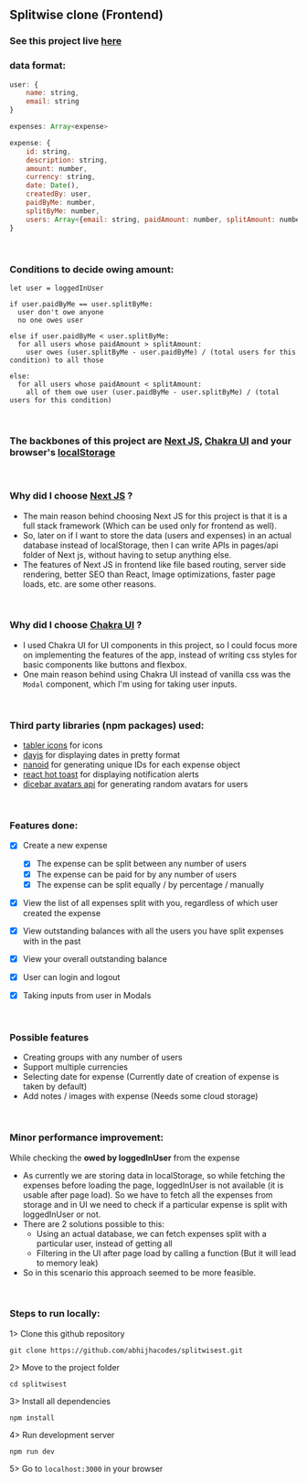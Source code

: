 ## Splitwise clone (Frontend)

### See this project live [here](https://splitwisest.vercel.app/)


### data format:

```jsx
user: {
    name: string,
    email: string
}

expenses: Array<expense>

expense: {
    id: string,
    description: string,
    amount: number,
    currency: string,
    date: Date(),
    createdBy: user,
    paidByMe: number,
    splitByMe: number,
    users: Array<{email: string, paidAmount: number, splitAmount: number}>
}   
```


<br/>

### Conditions to decide owing amount:

```
let user = loggedInUser

if user.paidByMe == user.splitByMe:
  user don't owe anyone
  no one owes user

else if user.paidByMe < user.splitByMe:
  for all users whose paidAmount > splitAmount:
    user owes (user.splitByMe - user.paidByMe) / (total users for this condition) to all those

else:
  for all users whose paidAmount < splitAmount:
    all of them owe user (user.paidByMe - user.splitByMe) / (total users for this condition)
```

<br/>

### The backbones of this project are [Next JS](https://nextjs.org/), [Chakra UI](https://chakra-ui.com/) and your browser's [localStorage](https://developer.mozilla.org/en-US/docs/Web/API/Window/localStorage)

<br/>

### Why did I choose [Next JS](https://nextjs.org/) ?

- The main reason behind choosing Next JS for this project is that it is a full stack framework (Which can be used only for frontend as well). 
- So, later on if I want to store the data (users and expenses) in an actual database instead of localStorage, then I can write APIs in pages/api folder of Next js, without having to setup anything else.
- The features of Next JS in frontend like file based routing, server side rendering, better SEO than React, Image optimizations, faster page loads, etc. are some other reasons.

<br/>

### Why did I choose [Chakra UI](https://chakra-ui.com/) ?

- I used Chakra UI for UI components in this project, so I could focus more on implementing the features of the app, instead of writing css styles for  basic components like buttons and flexbox.
- One main reason behind using Chakra UI instead of vanilla css was the `Modal` component, which I'm using for taking user inputs.


<br/>

### Third party libraries (npm packages) used:
- [tabler icons](https://www.npmjs.com/package/@tabler/icons) for icons 
- [dayjs](https://www.npmjs.com/package/dayjs) for displaying dates in pretty format
- [nanoid](https://www.npmjs.com/package/nanoid) for generating unique IDs for each expense object
- [react hot toast](https://www.npmjs.com/package/react-hot-toast) for displaying notification alerts
- [dicebar avatars api](https://avatars.dicebear.com/) for generating random avatars for users


<br/>

### Features done:

- [x] Create a new expense
  - [x] The expense can be split between any number of users
  - [x] The expense can be paid for by any number of users
  - [x] The expense can be split equally / by percentage / manually
- [x] View the list of all expenses split with you, regardless of which user created the expense
- [x] View outstanding balances with all the users you have split expenses with in the past
- [x] View your overall outstanding balance
- [x] User can login and logout
- [x] Taking inputs from user in Modals


<br/>

### Possible features

- Creating groups with any number of users
- Support multiple currencies
- Selecting date for expense (Currently date of creation of expense is taken by default)
- Add notes / images with expense (Needs some cloud storage)

<br/>

### Minor performance improvement:

While checking the <b>owed by loggedInUser</b> from the expense

- As currently we are storing data in localStorage, so while fetching the expenses before loading the page, loggedInUser is not available (it is usable after page load). So we have to fetch all the expenses from storage and in UI we need to check if a particular expense is split with loggedInUser or not.
- There are 2 solutions possible to this:
  - Using an actual database, we can fetch expenses split with a particular user, instead of getting all
  - Filtering in the UI after page load by calling a function (But it will lead to memory leak)
- So in this scenario this approach seemed to be more feasible.

<br/>


### Steps to run locally:

1> Clone this github repository 
```git
git clone https://github.com/abhijhacodes/splitwisest.git
```

2> Move to the project folder 
```node
cd splitwisest
```

3> Install all dependencies 
```node
npm install
```

4> Run development server 
```node
npm run dev
```

5> Go to `localhost:3000` in your browser 
